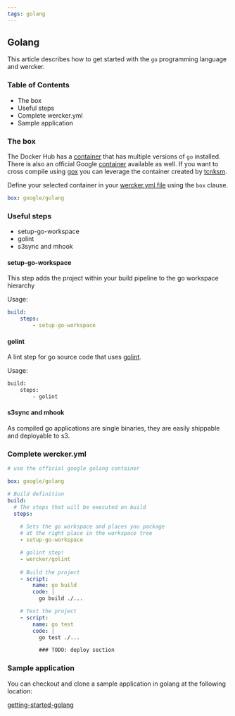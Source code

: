 ```yaml
---
tags: golang
---
```


## Golang

This article describes how to get started with the `go` programming
language and wercker.

### Table of Contents

* The box
* Useful steps
* Complete wercker.yml
* Sample application

### The box

The Docker Hub has a
[container](https://registry.hub.docker.com/_/golang/) that has multiple versions of `go`
installed. There is also an official Google
[container](https://registry.hub.docker.com/u/google/golang/) available
as well. If you want to cross compile using
[gox](https://github.com/mitchellh/gox) you can leverage the container created by
[tcnksm](https://registry.hub.docker.com/u/tcnksm/gox/).

Define your selected container in your [wercker.yml
file](/learn/wercker-yml/01_introduction.html) using the `box` clause.

```yaml
box: google/golang
```

### Useful steps

* setup-go-workspace
* golint
* s3sync and mhook

#### setup-go-workspace

This step adds the project within your build pipeline to the go
workspace hierarchy

Usage:

```yaml
build:
    steps:
        - setup-go-workspace 
```

#### golint

A lint step for go source code that uses
[golint](https://github.com/golang/lint).

Usage:

```sh
build:
    steps:
        - golint
```

#### s3sync and mhook

As compiled go applications are single binaries, they are easily
shippable and deployable to s3.

### Complete wercker.yml

```yaml
# use the official google golang container

box: google/golang

# Build definition
build:
  # The steps that will be executed on build
  steps:
        
    # Sets the go workspace and places you package
    # at the right place in the workspace tree
    - setup-go-workspace 

    # golint step!
    - wercker/golint
    
    # Build the project
    - script:
        name: go build
        code: |
          go build ./...

    # Test the project
    - script:
        name: go test
        code: |
          go test ./...

          ### TODO: deploy section
```

### Sample application

You can checkout and clone a sample application in golang at the
following location:

[getting-started-golang]()
